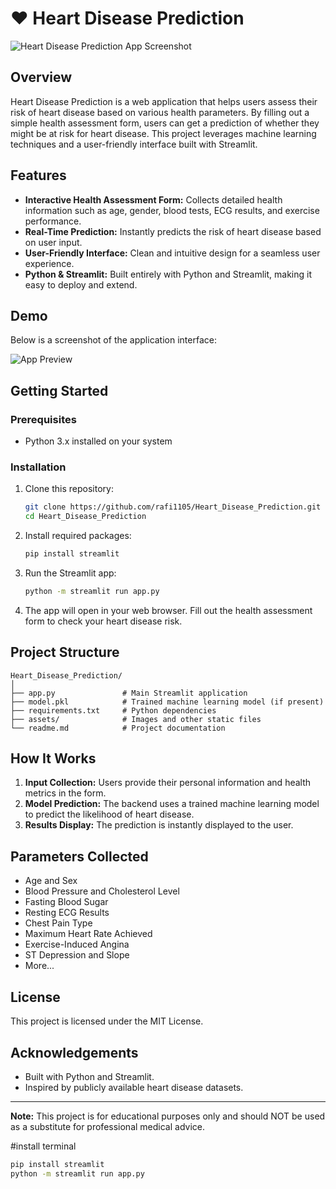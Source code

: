 
# ❤️ Heart Disease Prediction

![Heart Disease Prediction App Screenshot](https://github.com/rafi1105/Heart_Disease_Prediction/raw/main/assets/heart_disease_app_screenshot.png)

## Overview

Heart Disease Prediction is a web application that helps users assess their risk of heart disease based on various health parameters. By filling out a simple health assessment form, users can get a prediction of whether they might be at risk for heart disease. This project leverages machine learning techniques and a user-friendly interface built with Streamlit.

## Features

- **Interactive Health Assessment Form:** Collects detailed health information such as age, gender, blood tests, ECG results, and exercise performance.
- **Real-Time Prediction:** Instantly predicts the risk of heart disease based on user input.
- **User-Friendly Interface:** Clean and intuitive design for a seamless user experience.
- **Python & Streamlit:** Built entirely with Python and Streamlit, making it easy to deploy and extend.

## Demo

Below is a screenshot of the application interface:

![App Preview](image1)

## Getting Started

### Prerequisites

- Python 3.x installed on your system

### Installation

1. Clone this repository:
    ```bash
    git clone https://github.com/rafi1105/Heart_Disease_Prediction.git
    cd Heart_Disease_Prediction
    ```

2. Install required packages:
    ```bash
    pip install streamlit
    ```

3. Run the Streamlit app:
    ```bash
    python -m streamlit run app.py
    ```

4. The app will open in your web browser. Fill out the health assessment form to check your heart disease risk.

## Project Structure

```
Heart_Disease_Prediction/
│
├── app.py               # Main Streamlit application
├── model.pkl            # Trained machine learning model (if present)
├── requirements.txt     # Python dependencies
├── assets/              # Images and other static files
└── readme.md            # Project documentation
```

## How It Works

1. **Input Collection:** Users provide their personal information and health metrics in the form.
2. **Model Prediction:** The backend uses a trained machine learning model to predict the likelihood of heart disease.
3. **Results Display:** The prediction is instantly displayed to the user.

## Parameters Collected

- Age and Sex
- Blood Pressure and Cholesterol Level
- Fasting Blood Sugar
- Resting ECG Results
- Chest Pain Type
- Maximum Heart Rate Achieved
- Exercise-Induced Angina
- ST Depression and Slope
- More...

## License

This project is licensed under the MIT License.

## Acknowledgements

- Built with Python and Streamlit.
- Inspired by publicly available heart disease datasets.

---

**Note:** This project is for educational purposes only and should NOT be used as a substitute for professional medical advice.

#install terminal
```bash
pip install streamlit
python -m streamlit run app.py

```
